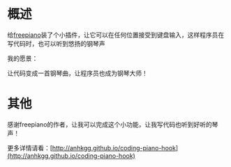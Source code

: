 # 概述

给[freepiano](http://freepiano.tiwb.com/cn/)装了个小插件，让它可以在任何位置接受到键盘输入，这样程序员在写代码时，也可以听到悠扬的钢琴声

我的愿景：

让代码变成一首钢琴曲，让程序员也成为钢琴大师！

# 其他

感谢freepiano的作者，让我可以完成这个小功能，让我写代码也听到好听的琴声！

更多详情请看：[http://anhkgg.github.io/coding-piano-hook](http://anhkgg.github.io/coding-piano-hook)

